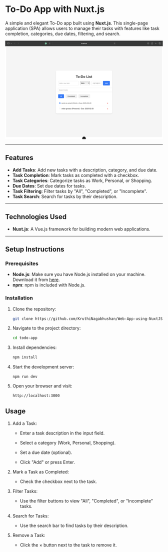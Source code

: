 # To-Do App with Nuxt.js

A simple and elegant To-Do app built using **Nuxt.js**. This single-page application (SPA) allows users to manage their tasks with features like task completion, categories, due dates, filtering, and search.

![To-Do App Screenshot](./screenshot.png) 

---

## Features

- **Add Tasks**: Add new tasks with a description, category, and due date.
- **Task Completion**: Mark tasks as completed with a checkbox.
- **Task Categories**: Categorize tasks as Work, Personal, or Shopping.
- **Due Dates**: Set due dates for tasks.
- **Task Filtering**: Filter tasks by "All", "Completed", or "Incomplete".
- **Task Search**: Search for tasks by their description.


---

## Technologies Used

- **Nuxt.js**: A Vue.js framework for building modern web applications.


---

## Setup Instructions

### Prerequisites

- **Node.js**: Make sure you have Node.js installed on your machine. Download it from [here](https://nodejs.org/).
- **npm**: npm is included with Node.js.

### Installation

1. Clone the repository:
   ```bash
   git clone https://github.com/KruthiNagabhushan/Web-App-using-NuxtJS-and-VUEX.git
   ```
2. Navigate to the project directory:
   ```bash
   cd todo-app
   ```
3. Install dependencies:
    ```bash
    npm install
    ```
4. Start the development server:
    ```
    npm run dev
    ```
5. Open your browser and visit:
    ```bash
    http://localhost:3000
    ```

## Usage
1. Add a Task:

    - Enter a task description in the input field.

    - Select a category (Work, Personal, Shopping).

    - Set a due date (optional).

    - Click "Add" or press Enter.

2. Mark a Task as Completed:

    - Check the checkbox next to the task.

3. Filter Tasks:

    - Use the filter buttons to view "All", "Completed", or "Incomplete" tasks.

4. Search for Tasks:

    - Use the search bar to find tasks by their description.

5. Remove a Task:

    - Click the × button next to the task to remove it.